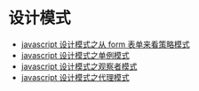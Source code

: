 # 设计模式

- [javascript 设计模式之从 form 表单来看策略模式](https://github.com/bosens-China/blog/issues/43)
- [javascript 设计模式之单例模式](https://github.com/bosens-China/blog/issues/19)
- [javascript 设计模式之观察者模式](https://github.com/bosens-China/blog/issues/20)
- [javascript 设计模式之代理模式](https://github.com/bosens-China/blog/issues/21)

